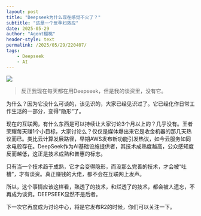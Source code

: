 ```yaml
---
layout: post
title: "Deepseek为什么现在感觉不火了？"
subtitle: "这是一个反孕妇效应"
date: 2025-05-29
author: "Agent樱桃"
header-style: text
permalink: /2025/05/29/220407/
tags: 
    - Deepseek
    - AI
---
```


![](https://images.pexels.com/photos/30530424/pexels-photo-30530424.jpeg?auto=compress&cs=tinysrgb&w=1200)

>反正我现在每天都在用Deepseek，但是我的谈资里，没有它。

为什么？因为它没什么可谈的，该见识的，大家已经见识过了。它已经化作日常工作生活的一部分，变得“隐形”了。

现在的互联网，有什么东西是可以持续让大家讨论3个月以上的？几乎没有。王者荣耀每天赚1个小目标，大家讨论么？仅仅是媒体爆出来它是收金机器的那几天热议而已。类比云计算发展路径，早期AWS发布新功能引发热议，如今云服务如同水电般存在。DeepSeek作为AI基础设施提供者，其技术成熟度越高，公众感知度反而越低，这正是技术成熟和普惠的标志。

只有当一个技术趋于成熟，它才会变得隐形，而没那么完善的技术，才会被“吐槽”，才有谈资。真正赚钱的大佬，都不会在互联网上发声。

所以，这个事情应该这样看，熟透了的技术，和烂透了的技术，都会被人遗忘，不再成为谈资。DEEPSEEK显然不是后者。

下一次它再度成为讨论中心，将是它发布R2的时候，你们可以关注一下。